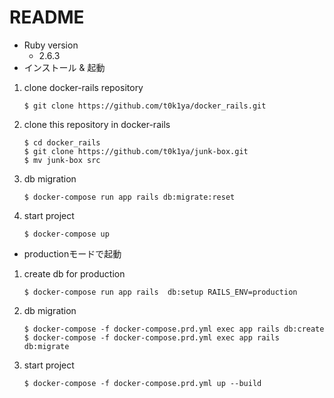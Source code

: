 # README

* Ruby version
    - 2.6.3
* インストール & 起動
1. clone docker-rails repository
    ````
    $ git clone https://github.com/t0k1ya/docker_rails.git
    ````
2. clone this repository in docker-rails
    ```
    $ cd docker_rails
    $ git clone https://github.com/t0k1ya/junk-box.git
    $ mv junk-box src
    ```

3. db migration
    ```
    $ docker-compose run app rails db:migrate:reset
    ```

3. start project
    ```
    $ docker-compose up
    ```

* productionモードで起動
1. create db for production
    ```
    $ docker-compose run app rails  db:setup RAILS_ENV=production
    ```
2. db migration
    ```
    $ docker-compose -f docker-compose.prd.yml exec app rails db:create
    $ docker-compose -f docker-compose.prd.yml exec app rails db:migrate
    ```
3. start project
    ```
    $ docker-compose -f docker-compose.prd.yml up --build
    ```

